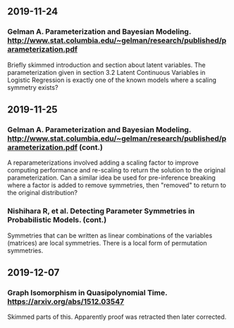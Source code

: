 ## 2019-11-24
### Gelman A. Parameterization and Bayesian Modeling. http://www.stat.columbia.edu/~gelman/research/published/parameterization.pdf

Briefly skimmed introduction and section about latent variables. The parameterization given in section 3.2 Latent Continuous Variables in Logistic Regression is exactly one of the known models where a scaling symmetry exists?

## 2019-11-25
### Gelman A. Parameterization and Bayesian Modeling. http://www.stat.columbia.edu/~gelman/research/published/parameterization.pdf (cont.)

A reparameterizations involved adding a scaling factor to improve computing performance and re-scaling to return the solution to the original parameterization. Can a similar idea be used for pre-inference breaking where a factor is added to remove symmetries, then "removed" to return to the original distribution?

### Nishihara R, et al. Detecting Parameter Symmetries in Probabilistic Models. (cont.)

Symmetries that can be written as linear combinations of the variables (matrices) are local symmetries. There is a local form of permutation symmetries.

## 2019-12-07
### Graph Isomorphism in Quasipolynomial Time. https://arxiv.org/abs/1512.03547

Skimmed parts of this. Apparently proof was retracted then later corrected.